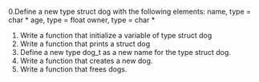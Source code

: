 0.Define a new type struct dog with the following elements:
name, type = char *
age, type = float
owner, type = char *
1. Write a function that initialize a variable of type struct dog
2. Write a function that prints a struct dog
3. Define a new type dog_t as a new name for the type struct dog.
4. Write a function that creates a new dog.
5. Write a function that frees dogs.
